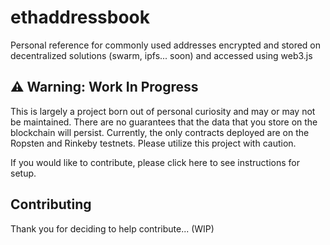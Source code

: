 # ethaddressbook
Personal reference for commonly used addresses encrypted and stored on decentralized solutions (swarm, ipfs... soon) and accessed using web3.js

## :warning: Warning: Work In Progress
This is largely a project born out of personal curiosity and may or may not be maintained. There are no guarantees that the data that you store on the blockchain will persist. Currently, the only contracts deployed are on the Ropsten and Rinkeby testnets. Please utilize this project with caution.

If you would like to contribute, please click here to see instructions for setup.

## Contributing
Thank you for deciding to help contribute... (WIP)

